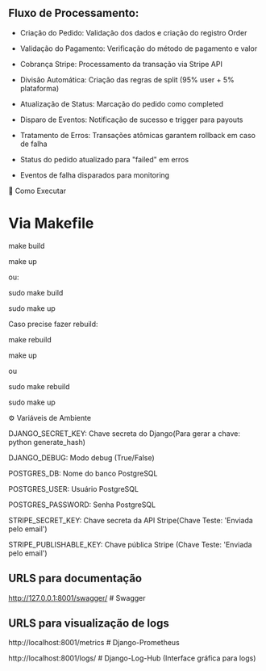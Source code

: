 ## Fluxo de Processamento:
- Criação do Pedido: Validação dos dados e criação do registro Order

- Validação do Pagamento: Verificação do método de pagamento e valor

- Cobrança Stripe: Processamento da transação via Stripe API

- Divisão Automática: Criação das regras de split (95% user + 5% plataforma)

- Atualização de Status: Marcação do pedido como completed

- Disparo de Eventos: Notificação de sucesso e trigger para payouts

- Tratamento de Erros: Transações atômicas garantem rollback em caso de falha

- Status do pedido atualizado para "failed" em erros

- Eventos de falha disparados para monitoring

🚀 Como Executar

# Via Makefile

make build

make up

ou:

sudo make build

sudo make up


Caso precise fazer rebuild:

make rebuild

make up

ou

sudo make rebuild

sudo make up

⚙️ Variáveis de Ambiente

DJANGO_SECRET_KEY: Chave secreta do Django(Para gerar a chave: python generate_hash)
                                           
DJANGO_DEBUG: Modo debug (True/False)

POSTGRES_DB: Nome do banco PostgreSQL

POSTGRES_USER: Usuário PostgreSQL

POSTGRES_PASSWORD: Senha PostgreSQL

STRIPE_SECRET_KEY: Chave secreta da API Stripe(Chave Teste: 'Enviada pelo email')

STRIPE_PUBLISHABLE_KEY: Chave pública Stripe (Chave Teste: 'Enviada pelo email')

## URLS para documentação
http://127.0.0.1:8001/swagger/ # Swagger


## URLS para visualização de logs
http://localhost:8001/metrics # Django-Prometheus

http://localhost:8001/logs/ # Django-Log-Hub (Interface gráfica para logs)

